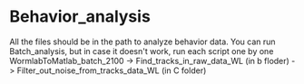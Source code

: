 # Behavior_analysis

All the files should be in the path to analyze behavior data.
You can run Batch_analysis, but in case it doesn't work, run each script one by one
WormlabToMatlab_batch_2100 -> Find_tracks_in_raw_data_WL (in b floder) -> Filter_out_noise_from_tracks_data_WL (in C folder)
